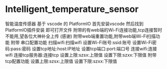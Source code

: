 # Intelligent_temperature_sensor
智能温度传感器
基于 vscode 的 PlatformIO
首先安装vscode  然后找到 PlatformIO插件安装 即可打开文件
附带的有web端的Wi-Fi连接功能,tcp连接暂时不能用,望各位大神补全上传  (感谢)
附带web端重置功能,附带web端Wi-Fi扫描功能
附带 串口配置功能
  扫描wifi:扫描wifi
  设置Wi-Fi账号:ssid:账号
  设置Wi-Fi密码:pass:密码
  设置tcp地址:host:IP地址
  设置tcp端口:port:端口号
  连接wifi:连接wifi
  连接tcp服务器:连接tcp
  设置上限:szsx:上限值
  设置下限:szxx:下限值
附带tcp配置功能
  设置上限:szsx:上限值
  设置下限:szxx:下限值
